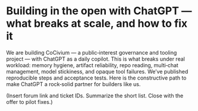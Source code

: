 # Building in the open with ChatGPT — what breaks at scale, and how to fix it

We are building CoCivium — a public‑interest governance and tooling project — with ChatGPT as a daily copilot.  This is what breaks under real workload: memory hygiene, artifact reliability, repo reading, multi‑chat management, model stickiness, and opaque tool failures.  We’ve published reproducible steps and acceptance tests.  Here is the constructive path to make ChatGPT a rock‑solid partner for builders like us.

(Insert forum link and ticket IDs.  Summarize the short list.  Close with the offer to pilot fixes.)


